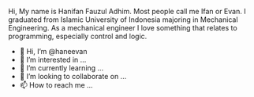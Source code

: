 Hi, My name is Hanifan Fauzul Adhim. Most people call me Ifan or Evan. I graduated from Islamic
University of Indonesia majoring in Mechanical Engineering. As a mechanical engineer I love
something that relates to programming, especially control and logic. 

- 👋 Hi, I’m @haneevan
- 👀 I’m interested in ...
- 🌱 I’m currently learning ...
- 💞️ I’m looking to collaborate on ...
- 📫 How to reach me ...

<!---
haneevan/haneevan is a ✨ special ✨ repository because its `README.md` (this file) appears on your GitHub profile.
You can click the Preview link to take a look at your changes.
--->
